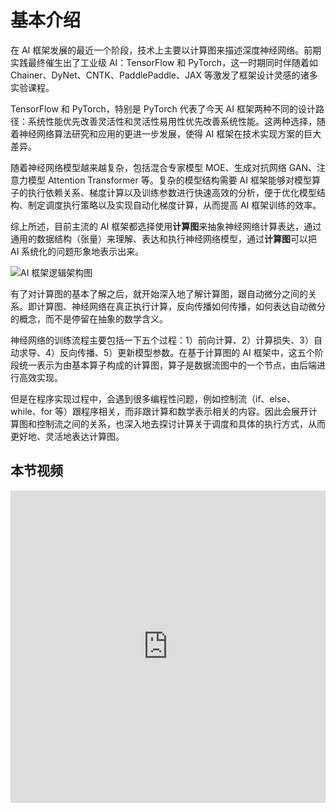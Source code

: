 <!--Copyright © 适用于[License](https://github.com/chenzomi12/AISystem)版权许可-->

# 基本介绍

在 AI 框架发展的最近一个阶段，技术上主要以计算图来描述深度神经网络。前期实践最终催生出了工业级 AI：TensorFlow 和 PyTorch，这一时期同时伴随着如 Chainer、DyNet、CNTK、PaddlePaddle、JAX 等激发了框架设计灵感的诸多实验课程。

TensorFlow 和 PyTorch，特别是 PyTorch 代表了今天 AI 框架两种不同的设计路径：系统性能优先改善灵活性和灵活性易用性优先改善系统性能。这两种选择，随着神经网络算法研究和应用的更进一步发展，使得 AI 框架在技术实现方案的巨大差异。

随着神经网络模型越来越复杂，包括混合专家模型 MOE、生成对抗网络 GAN、注意力模型 Attention Transformer 等。复杂的模型结构需要 AI 框架能够对模型算子的执行依赖关系、梯度计算以及训练参数进行快速高效的分析，便于优化模型结构、制定调度执行策略以及实现自动化梯度计算，从而提高 AI 框架训练的效率。

综上所述，目前主流的 AI 框架都选择使用**计算图**来抽象神经网络计算表达，通过通用的数据结构（张量）来理解、表达和执行神经网络模型，通过**计算图**可以把 AI 系统化的问题形象地表示出来。

![AI 框架逻辑架构图](images/framework_arch01.png)

有了对计算图的基本了解之后，就开始深入地了解计算图，跟自动微分之间的关系。即计算图、神经网络在真正执行计算，反向传播如何传播，如何表达自动微分的概念，而不是停留在抽象的数学含义。

神经网络的训练流程主要包括一下五个过程：1）前向计算、2）计算损失、3）自动求导、4）反向传播、5）更新模型参数。在基于计算图的 AI 框架中，这五个阶段统一表示为由基本算子构成的计算图，算子是数据流图中的一个节点，由后端进行高效实现。

但是在程序实现过程中，会遇到很多编程性问题，例如控制流（if、else、while、for 等）跟程序相关，而非跟计算和数学表示相关的内容。因此会展开计算图和控制流之间的关系，也深入地去探讨计算关于调度和具体的执行方式，从而更好地、灵活地表达计算图。

## 本节视频

<html>
<iframe src="https://player.bilibili.com/player.html?aid=431263966&bvid=BV1cG411E7gV&cid=854292244&page=1&as_wide=1&high_quality=1&danmaku=0&t=30&autoplay=0" width="100%" height="500" scrolling="no" border="0" frameborder="no" framespacing="0" allowfullscreen="true"> </iframe>
</html>
